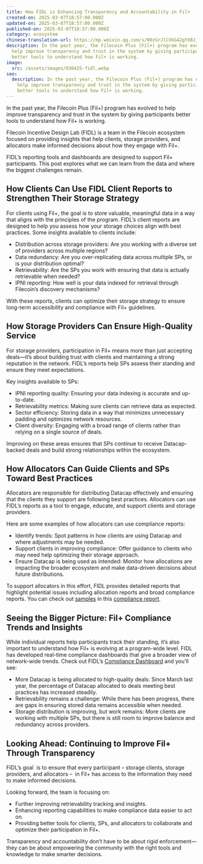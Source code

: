 ```yaml
---
title: How FIDL is Enhancing Transparency and Accountability in Fil+
created-on: 2025-03-07T18:57:00.000Z
updated-on: 2025-03-07T18:57:00.000Z
published-on: 2025-03-07T18:57:00.000Z
category: ecosystem
chinese-translation-url: https://mp.weixin.qq.com/s/N9zGrJlCVkG42gYX8J_wpw?token=519016850&lang=zh_CN
description: In the past year, the Filecoin Plus (Fil+) program has evolved to
  help improve transparency and trust in the system by giving participants
  better tools to understand how Fil+ is working.
image:
  src: /assets/images/030425-fidl.webp
seo:
  description: In the past year, the Filecoin Plus (Fil+) program has evolved to
    help improve transparency and trust in the system by giving participants
    better tools to understand how Fil+ is working.
---
```


In the past year, the Filecoin Plus (Fil+) program has evolved to help improve transparency and trust in the system by giving participants better tools to understand how Fil+ is working. 

Filecoin Incentive Design Lab (FIDL) is a team in the Filecoin ecosystem focused on providing insights that help clients, storage providers, and allocators make informed decisions about how they engage with Fil+.

FIDL’s reporting tools and dashboards are designed to support Fil+ participants. This post explores what we can learn from the data and where the biggest challenges remain.

## How Clients Can Use FIDL Client Reports to Strengthen Their Storage Strategy

For clients using Fil+, the goal is to store valuable, meaningful data in a way that aligns with the principles of the program. FIDL’s client reports are designed to help you assess how your storage choices align with best practices. Some insights available to clients include:

- Distribution across storage providers: Are you working with a diverse set of providers across multiple regions?
- Data redundancy: Are you over-replicating data across multiple SPs, or is your distribution optimal?
- Retrievability: Are the SPs you work with ensuring that data is actually retrievable when needed?
- IPNI reporting: How well is your data indexed for retrieval through Filecoin’s discovery mechanisms?

With these reports, clients can optimize their storage strategy to ensure long-term accessibility and compliance with Fil+ guidelines.

## How Storage Providers Can Ensure High-Quality Service

For storage providers, participation in Fil+ means more than just accepting deals—it’s about building trust with clients and maintaining a strong reputation in the network. FIDL’s reports help SPs assess their standing and ensure they meet expectations.

Key insights available to SPs:

- IPNI reporting quality: Ensuring your data indexing is accurate and up-to-date.
- Retrievability metrics: Making sure clients can retrieve data as expected.
- Sector efficiency: Storing data in a way that minimizes unnecessary padding and optimizes network resources.
- Client diversity: Engaging with a broad range of clients rather than relying on a single source of deals.

Improving on these areas ensures that SPs continue to receive Datacap-backed deals and build strong relationships within the ecosystem.

## How Allocators Can Guide Clients and SPs Toward Best Practices

Allocators are responsible for distributing Datacap effectively and ensuring that the clients they support are following best practices. Allocators can use FIDL’s reports as a tool to engage, educate, and support clients and storage providers.

Here are some examples of how allocators can use compliance reports:

- Identify trends: Spot patterns in how clients are using Datacap and where adjustments may be needed.
- Support clients in improving compliance: Offer guidance to clients who may need help optimizing their storage approach.
- Ensure Datacap is being used as intended: Monitor how allocations are impacting the broader ecosystem and make data-driven decisions about future distributions.

To support allocators in this effort, FIDL provides detailed reports that highlight potential issues including allocation reports and broad compliance reports. You can check out [samples](https://datacapstats.io/allocators/f03019942/reports/857543ca-01cd-4e36-ba04-79e77d13759f) in this [compliance report](https://compliance.allocator.tech/report/f03018494/1740128613/report.md).

## Seeing the Bigger Picture: Fil+ Compliance Trends and Insights

While individual reports help participants track their standing, it’s also important to understand how Fil+ is evolving at a program-wide level. FIDL has developed real-time compliance dashboards that give a broader view of network-wide trends. Check out FIDL’s [Compliance Dashboard](https://datacapstats.io/compliance-data-portal) and you’ll see:

- More Datacap is being allocated to high-quality deals: Since March last year, the percentage of Datacap allocated to deals meeting best practices has increased steadily.
- Retrievability remains a challenge: While there has been progress, there are gaps in ensuring stored data remains accessible when needed.
- Storage distribution is improving, but work remains: More clients are working with multiple SPs, but there is still room to improve balance and redundancy across providers.

## Looking Ahead: Continuing to Improve Fil+ Through Transparency

FIDL’s goal  is to ensure that every participant – storage clients, storage providers, and allocators –  in Fil+ has access to the information they need to make informed decisions. 

Looking forward, the team is focusing on:

- Further improving retrievability tracking and insights.
- Enhancing reporting capabilities to make compliance data easier to act on.
- Providing better tools for clients, SPs, and allocators to collaborate and optimize their participation in Fil+.

Transparency and accountability don’t have to be about rigid enforcement—they can be about empowering the community with the right tools and knowledge to make smarter decisions.
